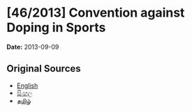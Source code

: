 # [46/2013] Convention against Doping in Sports

**Date:** 2013-09-09

## Original Sources

- [English](https://documents.gov.lk/view/bills/2013/9/46-2013_E.pdf)
- [සිංහල](https://documents.gov.lk/view/bills/2013/9/46-2013_S.pdf)
- [தமிழ்](https://documents.gov.lk/view/bills/2013/9/46-2013_T.pdf)
